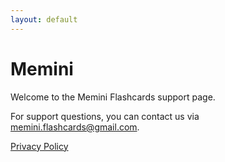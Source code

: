 ```yaml
---
layout: default
---
```


# Memini

Welcome to the Memini Flashcards support page.

For support questions, you can contact us via memini.flashcards@gmail.com.

[Privacy Policy](./privacy.html)
